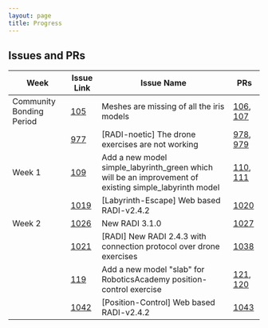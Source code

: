 ```yaml
---
layout: page
title: Progress
---
```


## Issues and PRs

| Week | Issue Link | Issue Name | PRs |
| -----| ---------- | ---------- | -- |
| Community Bonding Period | [105](https://github.com/JdeRobot/drones/issues/105)| Meshes are missing of all the iris models | [106](https://github.com/JdeRobot/drones/pull/106), [107](https://github.com/JdeRobot/drones/pull/107) |
| | [977](https://github.com/JdeRobot/RoboticsAcademy/issues/977)| [RADI-noetic] The drone exercises are not working | [978](https://github.com/JdeRobot/RoboticsAcademy/pull/978), [979](https://github.com/JdeRobot/RoboticsAcademy/pull/979) |
| Week 1 | [109](https://github.com/JdeRobot/drones/issues/109)| Add a new model simple_labyrinth_green which will be an improvement of existing simple_labyrinth model | [110](https://github.com/JdeRobot/drones/pull/110), [111](https://github.com/JdeRobot/drones/pull/111) |
| | [1019](https://github.com/JdeRobot/RoboticsAcademy/issues/1019)| [Labyrinth-Escape] Web based RADI-v2.4.2 | [1020](https://github.com/JdeRobot/RoboticsAcademy/pull/1020)|
| Week 2 | [1026](https://github.com/JdeRobot/RoboticsAcademy/issues/1026)| New RADI 3.1.0 | [1027](https://github.com/JdeRobot/RoboticsAcademy/pull/1027) |
| | [1021](https://github.com/JdeRobot/RoboticsAcademy/issues/1021)| [RADI] New RADI 2.4.3 with connection protocol over drone exercises | [1038](https://github.com/JdeRobot/RoboticsAcademy/pull/1038)|
| | [119](https://github.com/JdeRobot/drones/issues/119)| Add a new model "slab" for RoboticsAcademy position-control exercise | [121](https://github.com/JdeRobot/drones/pull/121), [120](https://github.com/JdeRobot/drones/pull/120)|
| | [1042](https://github.com/JdeRobot/RoboticsAcademy/issues/1042)| [Position-Control] Web based RADI-v2.4.2 | [1043](https://github.com/JdeRobot/RoboticsAcademy/pull/1043)|